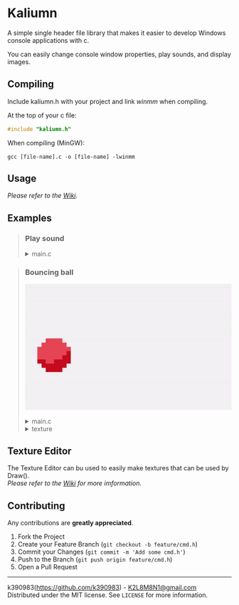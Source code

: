 # **Kaliumn**

A simple single header file library that makes it easier to develop Windows console applications with c.

You can easily change console window properties, play sounds, and display images.

## Compiling

Include kaliumn.h with your project and link *winmm* when compiling.

At the top of your c file:

```c
#include "kaliumn.h"
```

When compiling (MinGW):

```
gcc [file-name].c -o [file-name] -lwinmm
```

## Usage 

*Please refer to the [Wiki](https://github.com/k390983/cmd.h/wiki).* 

## Examples

> ### Play sound
>
> <details><summary>main.c</summary>
>
> ```c
> #include <stdlib.h>
> #include <stdio.h>
> #include "cmd.h"
> int main(void)
> {
>     PlayAudio("sound.mp3", 0);
>     Sleep(1000);
>     PauseAudio("sound.mp3");
>     Sleep(1000);
>     ResumeAudio("sound.mp3");
>     Sleep(1000);
>     StopAudio("sound.mp3");
> }
> 
> ```
> </details>

> ### Bouncing ball
>
> ![ball-gif](assets/ball.gif)
>
> <details><summary>main.c</summary>
>
> ```c
> 
> #include <stdlib.h>
> #include <stdio.h>
> #include "../kaliumn.h"
> 
> int main(void)
> {
> 	int x, y;
> 	int WIDTH = 50;
> 	int HEIGHT = 30;
> 	int xDirection = 0;
> 	int yDirection = 0;
> 	char fpsChar[100];
> 	int *player = LoadTexture("texture");;
> 	Startup((WIDTH) * 2, HEIGHT, "test");
> 	InitCanvas(WIDTH, HEIGHT, 71);
> 	x = 0;
> 	y = 0;
> 	while(1)
> 	{
> 		SetColor(71, 0);
> 		if(x == 0)
> 		{
> 			xDirection = 0;
> 		}
> 		if(x + player[0] == WIDTH)
> 		{
> 			xDirection = 1;
> 		}
> 		if(y == 0)
> 		{
> 			yDirection = 0;
> 		}
> 		if(y + player[1] == HEIGHT)
> 		{
> 			yDirection = 1;
> 		}
> 		if(xDirection == 0)
> 		{
> 			x++;
> 		}
> 		else
> 		{
> 			x--;
> 		}
> 		if(yDirection == 0)
> 		{
> 			y++;
> 		}
> 		else
> 		{
> 			y--;
> 		}
> 		CleanCanvas(71);
> 		DrawTexture(player, x, y);
> 		sprintf(fpsChar, "fps: %f", GetFPS());
> 		DrawChar(fpsChar, 40, 0, 0);
> 		Display();
> 	}
> }
> ```
> </details>
>  
> <details><summary>texture</summary>
>
> ```c
> 8, 8
> 99 99 41 41 41 41 99 99 
> 99 41 41 41 41 41 41 99 
> 41 41 41 41 41 41 41 41 
> 41 41 41 41 41 41 41 40 
> 41 41 41 41 41 41 40 40 
> 40 40 41 41 40 40 40 40 
> 99 40 40 40 40 40 40 99 
> 99 99 40 40 40 40 99 99 
> ```
> </details>

## Texture Editor
The Texture Editor can bu used to easily make textures that can be used by Draw().    
*Please refer to the [Wiki](https://github.com/k390983/cmd.h/wiki) for more imformation.* 

## Contributing
Any contributions are **greatly appreciated**.

1. Fork the Project
2. Create your Feature Branch (`git checkout -b feature/cmd.h`)
3. Commit your Changes (`git commit -m 'Add some cmd.h'`)
4. Push to the Branch (`git push origin feature/cmd.h`)
5. Open a Pull Request

----

k390983(https://github.com/k390983) - K2L8M8N1@gmail.com    
Distributed under the MIT license. See `LICENSE` for more information. 

